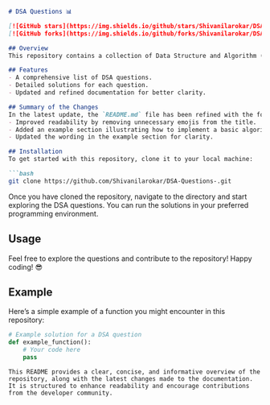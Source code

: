 ```markdown
# DSA Questions 📊

[![GitHub stars](https://img.shields.io/github/stars/Shivanilarokar/DSA-Questions-?style=social)](https://github.com/Shivanilarokar/DSA-Questions-) 
[![GitHub forks](https://img.shields.io/github/forks/Shivanilarokar/DSA-Questions-?style=social)](https://github.com/Shivanilarokar/DSA-Questions-)

## Overview
This repository contains a collection of Data Structure and Algorithm (DSA) questions designed to help you improve your coding skills. Each question is accompanied by a solution to provide better understanding and learning.

## Features
- A comprehensive list of DSA questions.
- Detailed solutions for each question.
- Updated and refined documentation for better clarity.

## Summary of the Changes
In the latest update, the `README.md` file has been refined with the following changes:
- Improved readability by removing unnecessary emojis from the title.
- Added an example section illustrating how to implement a basic algorithm.
- Updated the wording in the example section for clarity.

## Installation
To get started with this repository, clone it to your local machine:

```bash
git clone https://github.com/Shivanilarokar/DSA-Questions-.git
```

Once you have cloned the repository, navigate to the directory and start exploring the DSA questions. You can run the solutions in your preferred programming environment.

## Usage
Feel free to explore the questions and contribute to the repository! Happy coding! 😎

## Example
Here’s a simple example of a function you might encounter in this repository:

```python
# Example solution for a DSA question
def example_function():
    # Your code here
    pass
```
```
This README provides a clear, concise, and informative overview of the repository, along with the latest changes made to the documentation. It is structured to enhance readability and encourage contributions from the developer community.